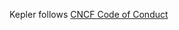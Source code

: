 Kepler follows
[CNCF Code of Conduct](https://github.com/cncf/foundation/blob/main/code-of-conduct.md)
